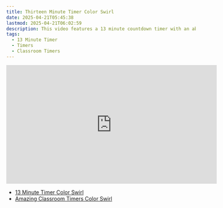 ```yaml
---
title: Thirteen Minute Timer Color Swirl
date: 2025-04-21T05:45:38
lastmod: 2025-04-21T06:02:59
description: This video features a 13 minute countdown timer with an abstract rainbow color swirl animated background.
tags:
  - 13 Minute Timer
  - Timers
  - Classroom Timers
---
```


<div class="iframe-16-9-container">
<iframe class="youTubeIframe" width="560" height="315" src="https://www.youtube.com/embed/g2u0RFJjlcE" title="YouTube video player" frameborder="0" allow="accelerometer; autoplay; clipboard-write; encrypted-media; gyroscope; picture-in-picture; web-share" allowfullscreen></iframe>
</div>

- [13 Minute Timer Color Swirl](https://youtu.be/g2u0RFJjlcE)
- [Amazing Classroom Timers Color Swirl](../amazing-classroom-timers-color-swirl.md)
